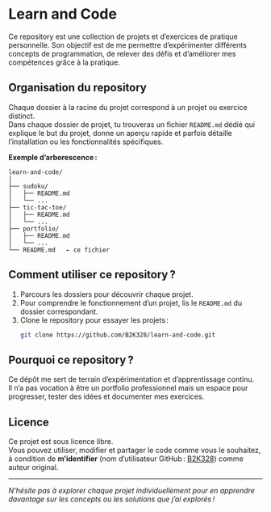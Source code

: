# Learn and Code

Ce repository est une collection de projets et d’exercices de pratique personnelle. Son objectif est de me permettre d’expérimenter différents concepts de programmation, de relever des défis et d’améliorer mes compétences grâce à la pratique.

## Organisation du repository

Chaque dossier à la racine du projet correspond à un projet ou exercice distinct.  
Dans chaque dossier de projet, tu trouveras un fichier `README.md` dédié qui explique le but du projet, donne un aperçu rapide et parfois détaille l’installation ou les fonctionnalités spécifiques.

**Exemple d’arborescence :**
```
learn-and-code/
│
├── sudoku/
│   ├── README.md
│   └── ...
├── tic-tac-toe/
│   ├── README.md
│   └── ...
├── portfolio/
│   ├── README.md
│   └── ...
└── README.md   ← ce fichier
```

## Comment utiliser ce repository ?

1. Parcours les dossiers pour découvrir chaque projet.
2. Pour comprendre le fonctionnement d’un projet, lis le `README.md` du dossier correspondant.
3. Clone le repository pour essayer les projets :
   ```bash
   git clone https://github.com/B2K328/learn-and-code.git
   ```

## Pourquoi ce repository ?

Ce dépôt me sert de terrain d’expérimentation et d’apprentissage continu.  
Il n’a pas vocation à être un portfolio professionnel mais un espace pour progresser, tester des idées et documenter mes exercices.

## Licence

Ce projet est sous licence libre.  
Vous pouvez utiliser, modifier et partager le code comme vous le souhaitez, à condition de **m’identifier** (nom d’utilisateur GitHub : [B2K328](https://github.com/B2K328)) comme auteur original.

---

_N’hésite pas à explorer chaque projet individuellement pour en apprendre davantage sur les concepts ou les solutions que j’ai explorés !_